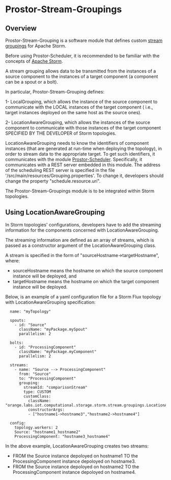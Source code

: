 # Prostor-Stream-Groupings

## Overview
Prostor-Stream-Grouping is a software module that defines custom [stream groupings](http://storm.apache.org/releases/current/Concepts.html) for Apache Storm. 

Before using Prostor-Scheduler, it is recommended to be familiar with the concepts of [Apache Storm](http://storm.apache.org/).

A stream grouping allows data to be transmitted from the instances of a source component to the instances of a target component (a component can be a spout or a bolt).

In particular, Prostor-Stream-Grouping defines:

1-  LocalGrouping, which allows the instance of the source component to communicate with the LOCAL instances of the target component ( i.e., target instances deployed on the same host as the source ones).

2-  LocationAwareGrouping, which allows the instances of the source component to communicate with those instances of the target component SPECIFIED BY THE DEVELOPER of Storm topologies.

LocationAwareGrouping needs to know the identifiers of component instances (that are generated at run-time when deploying the topology), in order to stream data to the appropriate target.
To get such identifiers, it communicates with the module [Prostor-Scheduler](https://github.com/nebil-ben-mabrouk/Prostor-Scheduler). Specifically, it communicates with a REST server embedded in this module.
The address of the scheduling REST server is specified in the file '/src/main/resources/Grouping.properties'. To change it, developers should change the property "schedule.resource.uri".

The Prostor-Stream-Groupings module is to be integrated within Storm topologies.

## Using LocationAwareGrouping 
In Storm topologies' configurations, developers have to add the streaming information for the components concerned with LocationAwareGrouping. 

The streaming information are defined as an array of streams, which is passed as a constructor argument of the LocationAwareGrouping class. 

A stream is specified in the form of "sourceHostname->targetHostname", where:
 - sourceHostname means the hostname on which the source component instance will be deployed, and
 - targetHostname means the hostname on which the target component instance will be deployed.


Below, is an example of a yaml configuration file for a Storm Flux topology with LocationAwareGrouping specification:

```
  name: "myTopology"

  spouts:
    - id: "Source"
      className: "myPackage.mySpout"
      parallelism: 2

  bolts:
    - id: "ProcessingComponent"
      className: "myPackage.myComponent"
      parallelism: 2
    
  streams:
    - name: "Source --> ProcessingComponent"
      from: "Source"
      to: "ProcessingComponent"
      grouping: 
        streamId: "comparisonStream"
        type: CUSTOM
        customClass:
          className: "orange.labs.iot.computational.storage.storm.stream.groupings.LocationAwareGrouping"
          constructorArgs:
          - ["hostname1->hostname3","hostname2->hostname4"]
        
  config:
    topology.workers: 2
    Source: "hostname1_hostname2"
    ProcessingComponent: "hostname3_hostname4"
```

In the above example, LocationAwareGrouping creates two streams:

- FROM the Source instance depoloyed on hostname1 TO the ProcessingComponent instance depoloyed on hostname3.
- FROM the Source instance depoloyed on hostname2 TO the ProcessingComponent instance depoloyed on hostname4.


